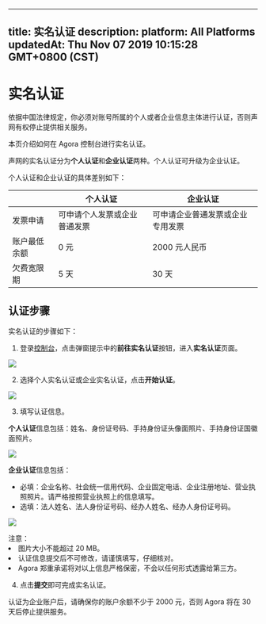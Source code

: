 
---
title: 实名认证
description: 
platform: All Platforms
updatedAt: Thu Nov 07 2019 10:15:28 GMT+0800 (CST)
---
# 实名认证
依据中国法律规定，你必须对账号所属的个人或者企业信息主体进行认证，否则声网有权停止提供相关服务。

本页介绍如何在 Agora 控制台进行实名认证。

声网的实名认证分为**个人认证**和**企业认证**两种。个人认证可升级为企业认证。

个人认证和企业认证的具体差别如下：

|            | 个人认证                 | 企业认证                     |
|------------|------------------------------|----------------------------------|
| 发票申请   | 可申请个人发票或企业普通发票 | 可申请企业普通发票或企业专用发票 |
| 账户最低余额 | 0 元                         | 2000 元人民币                            |
| 欠费宽限期 | 5 天                         | 30 天                            |

## 认证步骤
实名认证的步骤如下：

1. 登录[控制台](https://dashboard.agora.io/)，点击弹窗提示中的**前往实名认证**按钮，进入**实名认证**页面。

![](https://web-cdn.agora.io/docs-files/1572852072202)

2. 选择个人实名认证或企业实名认证，点击**开始认证**。

![](https://web-cdn.agora.io/docs-files/1572851033423)

3. 填写认证信息。

**个人认证**信息包括：姓名、身份证号码、手持身份证头像面照片、手持身份证国徽面照片。

![](https://web-cdn.agora.io/docs-files/1572850178071)

**企业认证**信息包括：
- 必填：企业名称、社会统一信用代码、企业固定电话、企业注册地址、营业执照照片。请严格按照营业执照上的信息填写。
- 选填：法人姓名、法人身份证号码、经办人姓名、经办人身份证号码。
	
![](https://web-cdn.agora.io/docs-files/1572850076700)

<div class="alert note"> 注意：
	<li>图片大小不能超过 20 MB。</li>
	<li>认证信息提交后不可修改，请谨慎填写，仔细核对。</li>
	<li>Agora 郑重承诺将对以上信息严格保密，不会以任何形式透露给第三方。</li>
</div>

4. 点击**提交**即可完成实名认证。

<div class="alert note">认证为企业账户后，请确保你的账户余额不少于 2000 元，否则 Agora 将在 30 天后停止提供服务。</div>
